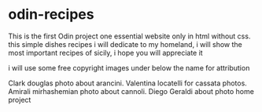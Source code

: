 # odin-recipes

This is the first Odin project one essential website only in html without css.
this simple dishes recipes i will dedicate to my homeland,
i will show the most important recipes of sicily, i hope you will appreciate it

i will use some free copyright images under below the name for attribution

Clark douglas photo about arancini.
Valentina locatelli for cassata photos.
Amirali mirhashemian photo about cannoli.
Diego Geraldi about photo home project
